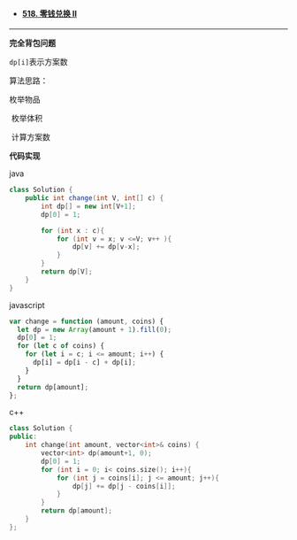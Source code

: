 - #### [518. 零钱兑换 II](https://leetcode.cn/problems/coin-change-2/)

---

**完全背包问题**

`dp[i]`表示方案数

算法思路：

枚举物品

​ 枚举体积

​ 计算方案数

**代码实现**

java

```java
class Solution {
    public int change(int V, int[] c) {
        int dp[] = new int[V+1];
        dp[0] = 1;

        for (int x : c){
            for (int v = x; v <=V; v++ ){
                dp[v] += dp[v-x];
            }
        }
        return dp[V];
    }
}
```

javascript

```javascript
var change = function (amount, coins) {
  let dp = new Array(amount + 1).fill(0);
  dp[0] = 1;
  for (let c of coins) {
    for (let i = c; i <= amount; i++) {
      dp[i] = dp[i - c] + dp[i];
    }
  }
  return dp[amount];
};
```

c++

```c++
class Solution {
public:
    int change(int amount, vector<int>& coins) {
        vector<int> dp(amount+1, 0);
        dp[0] = 1;
        for (int i = 0; i< coins.size(); i++){
            for (int j = coins[i]; j <= amount; j++){
                dp[j] += dp[j - coins[i]];
            }
        }
        return dp[amount];
    }
};
```

